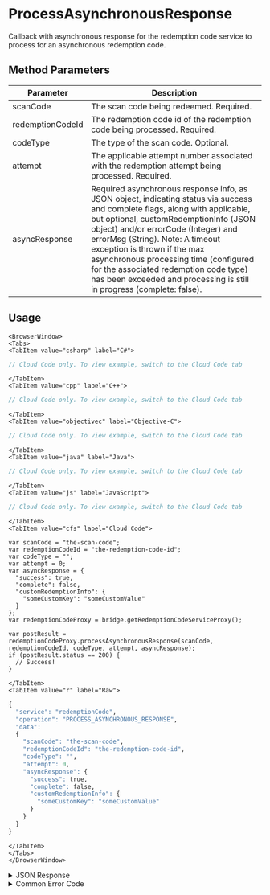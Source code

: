 # ProcessAsynchronousResponse

Callback with asynchronous response for the redemption code service to process for an asynchronous redemption code.


<PartialServop service_name="redemptionCode" operation_name="PROCESS_ASYNCHRONOUS_RESPONSE" />

## Method Parameters
Parameter | Description
--------- | -----------
scanCode | The scan code being redeemed. Required.
redemptionCodeId | The redemption code id of the redemption code being processed. Required.
codeType | The type of the scan code. Optional.
attempt | The applicable attempt number associated with the redemption attempt being processed. Required.
asyncResponse | Required asynchronous response info, as JSON object, indicating status via success and complete flags, along with applicable, but optional, customRedemptionInfo (JSON object) and/or errorCode (Integer) and errorMsg (String).  Note: A timeout exception is thrown if the max asynchronous processing time (configured for the associated redemption code type) has been exceeded and processing is still in progress (complete: false).

## Usage

```mdx-code-block
<BrowserWindow>
<Tabs>
<TabItem value="csharp" label="C#">
```

```csharp
// Cloud Code only. To view example, switch to the Cloud Code tab
```

```mdx-code-block
</TabItem>
<TabItem value="cpp" label="C++">
```

```cpp
// Cloud Code only. To view example, switch to the Cloud Code tab
```

```mdx-code-block
</TabItem>
<TabItem value="objectivec" label="Objective-C">
```

```objectivec
// Cloud Code only. To view example, switch to the Cloud Code tab
```

```mdx-code-block
</TabItem>
<TabItem value="java" label="Java">
```

```java
// Cloud Code only. To view example, switch to the Cloud Code tab
```

```mdx-code-block
</TabItem>
<TabItem value="js" label="JavaScript">
```

```javascript
// Cloud Code only. To view example, switch to the Cloud Code tab
```

```mdx-code-block
</TabItem>
<TabItem value="cfs" label="Cloud Code">
```

```cfscript
var scanCode = "the-scan-code";
var redemptionCodeId = "the-redemption-code-id";
var codeType = "";
var attempt = 0;
var asyncResponse = {
  "success": true,
  "complete": false,
  "customRedemptionInfo": {
    "someCustomKey": "someCustomValue"
  }
};
var redemptionCodeProxy = bridge.getRedemptionCodeServiceProxy();

var postResult = redemptionCodeProxy.processAsynchronousResponse(scanCode, redemptionCodeId, codeType, attempt, asyncResponse);
if (postResult.status == 200) {
  // Success!
}
```

```mdx-code-block
</TabItem>
<TabItem value="r" label="Raw">
```

```r
{
  "service": "redemptionCode",
  "operation": "PROCESS_ASYNCHRONOUS_RESPONSE",
  "data":
  {
    "scanCode": "the-scan-code",
    "redemptionCodeId": "the-redemption-code-id",
    "codeType": "",
    "attempt": 0,
    "asyncResponse": {
      "success": true,
      "complete": false,
      "customRedemptionInfo": {
        "someCustomKey": "someCustomValue"
      }
    }
  }
}
```

```mdx-code-block
</TabItem>
</Tabs>
</BrowserWindow>
```

<details>
<summary>JSON Response</summary>

```json
{
  "data": {
    "gameId": "23713",
    "scanCode": "fdjsl-zh5h2-mwdw1-no0ua-x40ci",
    "codeType": "test22",
    "redemptionCodeId": "b75e0c13-08d2-41d1-9cf6-ff4a72356d2f",
    "version": 3,
    "codeState": "InProgress",
    "customCodeInfo": {
      "factoryId": 22
    },
    "customRedemptionInfo": {
      "transaction_id": "9d3936f686fccd646669f67f332440e54a48f5c05a562c89a6637dc1125654eb"
    },
    "redeemedByProfileId": null,
    "redeemedByProfileName": null,
    "invalidationReason": null,
    "createdAt": 1655818588627,
    "activatedAt": 1655818588627,
    "redeemedAt": null,
    "invalidatedAt": null,
    "updatedAt": 1655818611860,
    "currentAttempt": 0,
    "status": {
      "attempt": 0,
      "attemptedAt": 1655818605849,
      "attemptedBy": "c14caf2b-6c72-4c8e-9280-54356f7d56c2",
      "scriptId": "2f944060-9eff-40c4-bdc3-ab7d00f83f35",
      "scriptVersion": 38,
      "attemptState": "IN_PROGRESS",
      "response": {
        "success": true,
        "complete": false,
        "customRedemptionInfo": {
          "transaction_id": "9d3936f686fccd646669f67f332440e54a48f5c05a562c89a6637dc1125654eb"
        },
        "errorCode": null,
        "errorMsg": null
      }
    }
  },
  "status": 200
}
```
</details>

<details>
<summary>Common Error Code</summary>

### Status Codes
Code | Name | Description
---- | ---- | -----------
40395 | REDEMPTION_CODE_NOT_FOUND | The specified code was not found
40398 | REDEMPTION_CODE_NOT_ACTIVE | The specified code is not active
40401 | REDEMPTION_CODE_REDEEMED | The code has already been redeemed
40402 | REDEMPTION_CODE_REDEEMED_BY_SELF | The code has already been redeemed by the calling user
40403 | REDEMPTION_CODE_REDEEMED_BY_OTHER | The code has already been redeemed by another user
40757 | REDEMPTION_OF_CUSTOM_CODE_FAILED | Missing identity, required for get identity data
40758 | REDEMPTION_CODE_NOT_IN_PROGRESS | The code state is not in progress
40759 | REDEMPTION_CODE_ATTEMPT_ERROR | The attempt number input was not correct
40760 | REDEMPTION_CODE_ATTEMPT_MISMATCH | The applicable attempt number associated with the redemption attempt being processed doesn't match the code type
40761 | REDEMPTION_CODE_ASYNC_BAD_RESPONSE | The asynchronous response was not correct
40762 | REDEMPTION_CODE_BY_ID_NOT_FOUND | The specified code was not found by redemptionCodeId
40767 | REDEMPTION_CODE_TYPE_NOT_ASYNC | The specified codeType was not asynchronous
40768 | REDEMPTION_CODE_ASYNC_PROCESSING_TIMEOUT | The specified timeout was hit

</details>


